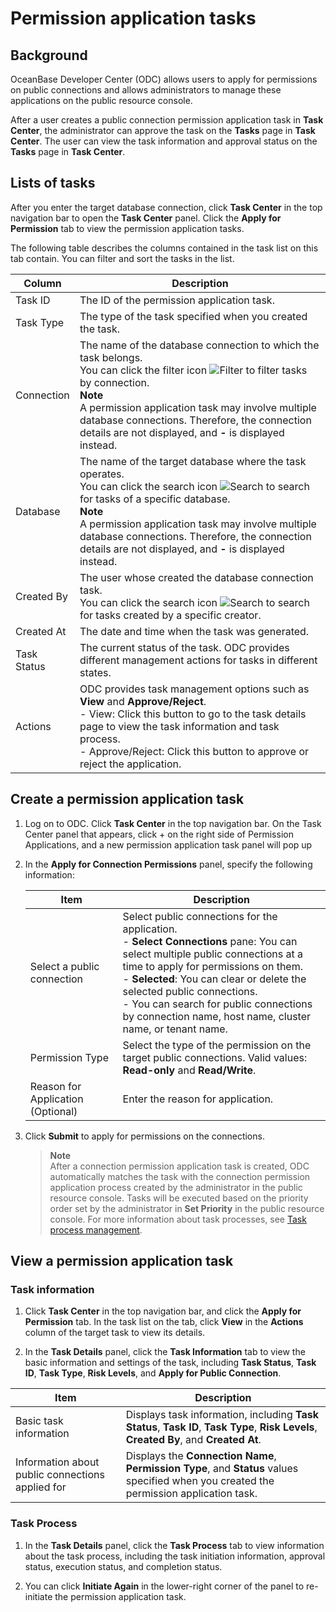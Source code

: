 # Permission application tasks


## **Background**

OceanBase Developer Center (ODC) allows users to apply for permissions on public connections and allows administrators to manage these applications on the public resource console.

After a user creates a public connection permission application task in **Task Center**, the administrator can approve the task on the **Tasks** page in **Task Center**. The user can view the task information and approval status on the **Tasks** page in **Task Center**.

## **Lists of tasks**

After you enter the target database connection, click **Task Center** in the top navigation bar to open the **Task Center** panel. Click the **Apply for Permission** tab to view the permission application tasks.

The following table describes the columns contained in the task list on this tab contain. You can filter and sort the tasks in the list.

| **Column** | **Description** |
|---------|------------------------------------------|
| Task ID | The ID of the permission application task.  |
| Task Type | The type of the task specified when you created the task.  |
| Connection | The name of the database connection to which the task belongs. <br>You can click the filter icon ![Filter](https://help-static-aliyun-doc.aliyuncs.com/assets/img/zh-CN/0583667361/p352180.jpg) to filter tasks by connection.<br>  **Note**<br>A permission application task may involve multiple database connections. Therefore, the connection details are not displayed, and **-** is displayed instead.  |
| Database | The name of the target database where the task operates. <br>You can click the search icon ![Search](https://help-static-aliyun-doc.aliyuncs.com/assets/img/zh-CN/5526247461/p416691.jpg) to search for tasks of a specific database.<br>  **Note**<br>A permission application task may involve multiple database connections. Therefore, the connection details are not displayed, and **-** is displayed instead.  |
| Created By | The user whose created the database connection task. <br>You can click the search icon ![Search](https://help-static-aliyun-doc.aliyuncs.com/assets/img/zh-CN/5526247461/p416691.jpg) to search for tasks created by a specific creator.  |
| Created At | The date and time when the task was generated.  |
| Task Status | The current status of the task. ODC provides different management actions for tasks in different states.  |
| Actions | ODC provides task management options such as **View** and **Approve/Reject**. <br> - View: Click this button to go to the task details page to view the task information and task process.  <br> - Approve/Reject: Click this button to approve or reject the application.  |


## **Create a permission application task**


1. Log on to ODC. Click **Task Center** in the top navigation bar. On the Task Center panel that appears, click + on the right side of Permission Applications, and a new permission application task panel will pop up

2. In the **Apply for Connection Permissions** panel, specify the following information:

   | **Item** | **Description** |
   |----------|------------------------------|
   | Select a public connection | Select public connections for the application. <br> - **Select Connections** pane: You can select multiple public connections at a time to apply for permissions on them.  <br> - **Selected**: You can clear or delete the selected public connections.  <br> - You can search for public connections by connection name, host name, cluster name, or tenant name. |
   | Permission Type | Select the type of the permission on the target public connections. Valid values: **Read-only** and **Read/Write**. |
   | Reason for Application (Optional) | Enter the reason for application.  |


3. Click **Submit** to apply for permissions on the connections.

   > **Note**  
   > After a connection permission application task is created, ODC automatically matches the task with the connection permission application process created by the administrator in the public resource console.
   > Tasks will be executed based on the priority order set by the administrator in **Set Priority** in the public resource console.
   > For more information about task processes, see [Task process management](../4.web-odc-public-resource-management/4.web-odc-task-process.md).

## **View a permission application task**

### **Task information**


1. Click **Task Center** in the top navigation bar, and click the **Apply for Permission** tab. In the task list on the tab, click **View** in the **Actions** column of the target task to view its details.


2. In the **Task Details** panel, click the **Task Information** tab to view the basic information and settings of the task, including **Task Status**, **Task ID**, **Task Type**, **Risk Levels**, and **Apply for Public Connection**.

| **Item** | **Description** |
|----------|--------------------------------------------------------------------------|
| Basic task information | Displays task information, including **Task Status**, **Task ID**, **Task Type**, **Risk Levels**, **Created By**, and **Created At**.  |
| Information about public connections applied for | Displays the **Connection Name**, **Permission Type**, and **Status** values specified when you created the permission application task.  |



### **Task Process**

1. In the **Task Details** panel, click the **Task Process** tab to view information about the task process, including the task initiation information, approval status, execution status, and completion status.


2. You can click **Initiate Again** in the lower-right corner of the panel to re-initiate the permission application task.